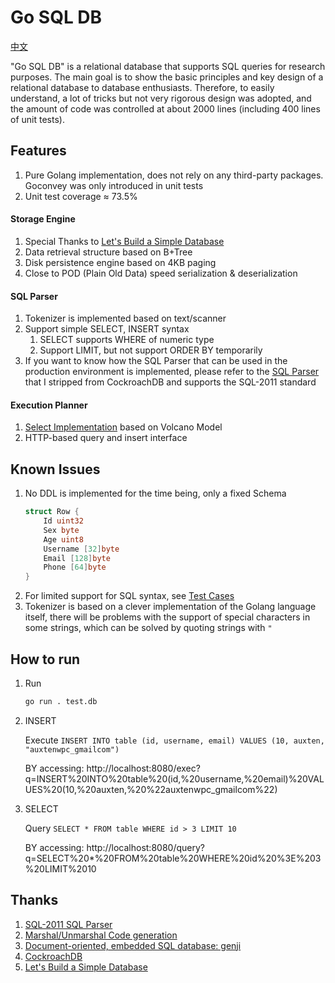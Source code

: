 # Go SQL DB

[中文](README-zh.md)

"Go SQL DB" is a relational database that supports SQL queries for research purposes. The main goal is to show the basic principles and key design of a relational database to database enthusiasts. Therefore, to easily understand, a lot of tricks but not very rigorous design was adopted, and the amount of code was controlled at about 2000 lines (including 400 lines of unit tests).

## Features

1. Pure Golang implementation, does not rely on any third-party packages. Goconvey was only introduced in unit tests
1. Unit test coverage ≈ 73.5%

#### Storage Engine
1. Special Thanks to [Let's Build a Simple Database](https://cstack.github.io/db_tutorial/)
1. Data retrieval structure based on B+Tree
1. Disk persistence engine based on 4KB paging
1. Close to POD (Plain Old Data) speed serialization & deserialization

#### SQL Parser
1. Tokenizer is implemented based on text/scanner
1. Support simple SELECT, INSERT syntax
   1. SELECT supports WHERE of numeric type
   1. Support LIMIT, but not support ORDER BY temporarily
1. If you want to know how the SQL Parser that can be used in the production environment is implemented, please refer to the [SQL Parser](https://github.com/auxten/postgresql-parser) that I stripped from CockroachDB and supports the SQL-2011 standard

#### Execution Planner
1. [Select Implementation](planner/select.go) based on Volcano Model
1. HTTP-based query and insert interface

## Known Issues

1. No DDL is implemented for the time being, only a fixed Schema
    ```go
    struct Row {
        Id uint32
        Sex byte
        Age uint8
        Username [32]byte
        Email [128]byte
        Phone [64]byte
    }
    ```
2. For limited support for SQL syntax, see [Test Cases](parser/parser_test.go)
3. Tokenizer is based on a clever implementation of the Golang language itself, there will be problems with the support of special characters in some strings, which can be solved by quoting strings with `"`

## How to run
1. Run
   ```bash
   go run . test.db
   ```
2. INSERT
   
   Execute `INSERT INTO table (id, username, email) VALUES (10, auxten, "auxtenwpc_gmailcom")`

   BY accessing: http://localhost:8080/exec?q=INSERT%20INTO%20table%20(id,%20username,%20email)%20VALUES%20(10,%20auxten,%20%22auxtenwpc_gmailcom%22)

3. SELECT
   
   Query `SELECT * FROM table WHERE id > 3 LIMIT 10`

   BY accessing: http://localhost:8080/query?q=SELECT%20*%20FROM%20table%20WHERE%20id%20%3E%203%20LIMIT%2010

## Thanks

1. [SQL-2011 SQL Parser](https://github.com/auxten/postgresql-parser)
1. [Marshal/Unmarshal Code generation](https://github.com/andyleap/gencode/)
1. [Document-oriented, embedded SQL database: genji](https://github.com/genjidb/genji)
1. [CockroachDB](https://github.com/cockroachdb/cockroach)
1. [Let's Build a Simple Database](https://cstack.github.io/db_tutorial/)

